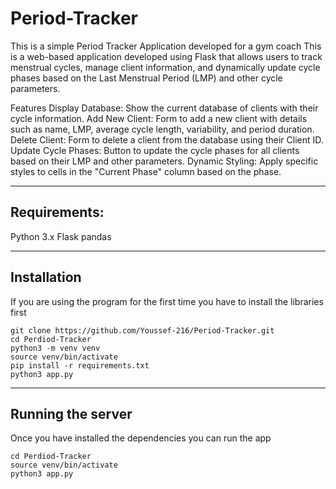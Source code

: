 # Period-Tracker
This is a simple Period Tracker Application developed for a gym coach
This is a web-based application developed using Flask that allows users to track menstrual cycles, manage client information, and dynamically update cycle phases based on the Last Menstrual Period (LMP) and other cycle parameters.

Features
Display Database: Show the current database of clients with their cycle information.
Add New Client: Form to add a new client with details such as name, LMP, average cycle length, variability, and period duration.
Delete Client: Form to delete a client from the database using their Client ID.
Update Cycle Phases: Button to update the cycle phases for all clients based on their LMP and other parameters.
Dynamic Styling: Apply specific styles to cells in the "Current Phase" column based on the phase.

---

## Requirements:
Python 3.x
Flask
pandas

---

## Installation
If you are using the program for the first time you have to install the libraries first
```
git clone https://github.com/Youssef-216/Period-Tracker.git
cd Perdiod-Tracker
python3 -m venv venv
source venv/bin/activate
pip install -r requirements.txt
python3 app.py
```

---

## Running the server
Once you have installed the dependencies you can run the app
```
cd Perdiod-Tracker
source venv/bin/activate
python3 app.py
```
